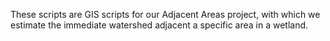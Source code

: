 These scripts are GIS scripts for our Adjacent Areas project, with which we estimate the immediate watershed adjacent a specific area in a wetland. 
